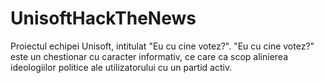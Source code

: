 # UnisoftHackTheNews
Proiectul echipei Unisoft, intitulat "Eu cu cine votez?".
"Eu cu cine votez?" este un chestionar cu caracter informativ, ce care ca scop alinierea ideologiilor politice ale utilizatorului cu un partid activ.
